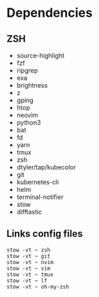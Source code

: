 # Dependencies

## ZSH

- source-highlight
- fzf
- ripgrep
- exa
- brightness
- z
- gping
- htop
- neovim
- python3
- bat
- fd
- yarn
- tmux
- zsh
- dtyler/tap/kubecolor
- git
- kubernetes-cli
- helm
- terminal-notifier
- stow
- difftastic

## Links config files

```
stow -vt ~ zsh
stow -vt ~ git
stow -vt ~ nvim
stow -vt ~ vim
stow -vt ~ tmux
stow -vt ~ lf
stow -vt ~ oh-my-zsh
```
